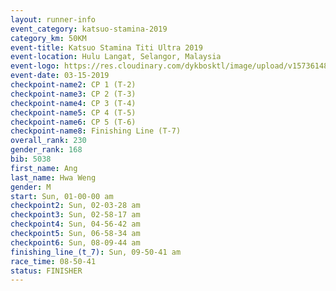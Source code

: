 ```yaml
---
layout: runner-info 
event_category: katsuo-stamina-2019 
category_km: 50KM 
event-title: Katsuo Stamina Titi Ultra 2019 
event-location: Hulu Langat, Selangor, Malaysia 
event-logo: https://res.cloudinary.com/dykbosktl/image/upload/v1573614825/Logo/Logo_p7ft6n.png
event-date: 03-15-2019 
checkpoint-name2: CP 1 (T-2) 
checkpoint-name3: CP 2 (T-3) 
checkpoint-name4: CP 3 (T-4) 
checkpoint-name5: CP 4 (T-5) 
checkpoint-name6: CP 5 (T-6) 
checkpoint-name8: Finishing Line (T-7) 
overall_rank: 230
gender_rank: 168
bib: 5038
first_name: Ang
last_name: Hwa Weng
gender: M
start: Sun, 01-00-00 am
checkpoint2: Sun, 02-03-28 am
checkpoint3: Sun, 02-58-17 am
checkpoint4: Sun, 04-56-42 am
checkpoint5: Sun, 06-58-34 am
checkpoint6: Sun, 08-09-44 am
finishing_line_(t_7): Sun, 09-50-41 am
race_time: 08-50-41
status: FINISHER
---
```


